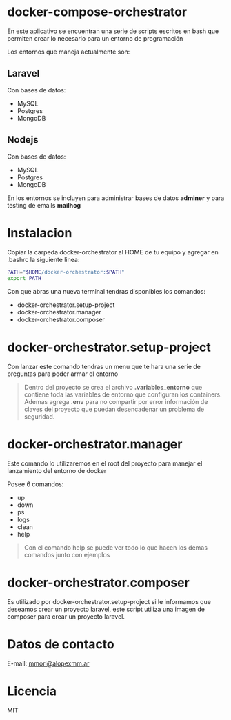 # docker-compose-orchestrator

En este aplicativo se encuentran una serie de scripts escritos en bash que permiten crear lo necesario para un entorno de programación

Los entornos que maneja actualmente son:

## Laravel

Con bases de datos:

- MySQL
- Postgres
- MongoDB

## Nodejs

Con bases de datos:

- MySQL
- Postgres
- MongoDB

En los entornos se incluyen para administrar bases de datos **adminer** y para testing de emails **mailhog**

# Instalacion

Copiar la carpeda docker-orchestrator al HOME de tu equipo y agregar en .bashrc la siguiente linea:

```bash
PATH="$HOME/docker-orchestrator:$PATH"
export PATH
```

Con que abras una nueva terminal tendras disponibles los comandos:

- docker-orchestrator.setup-project
- docker-orchestrator.manager
- docker-orchestrator.composer


# docker-orchestrator.setup-project

Con lanzar este comando tendras un menu que te hara una serie de preguntas para poder armar el entorno

> Dentro del proyecto se crea el archivo **.variables_entorno** que contiene toda las variables de entorno que configuran los containers.
> Ademas agrega **.env** para no compartir por error información de claves del proyecto que puedan desencadenar un problema de seguridad.

# docker-orchestrator.manager

Este comando lo utilizaremos en el root del proyecto para manejar el lanzamiento del entorno de docker

Posee 6 comandos:

- up
- down
- ps
- logs
- clean
- help

> Con el comando help se puede ver todo lo que hacen los demas comandos junto con ejemplos

# docker-orchestrator.composer

Es utilizado por docker-orchestrator.setup-project si le informamos que deseamos crear un proyecto laravel, este script utiliza una imagen de composer para crear un proyecto laravel.

# Datos de contacto

E-mail: mmori@alopexmm.ar

# Licencia

MIT
